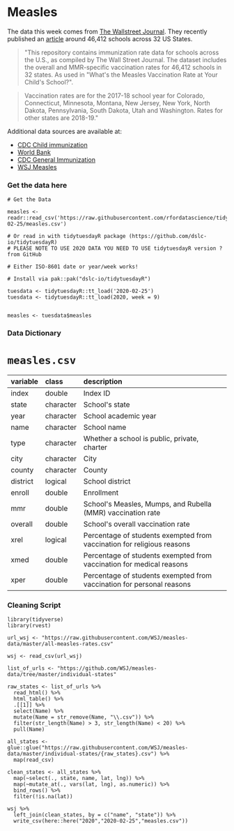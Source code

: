 # Measles

The data this week comes from [The Wallstreet Journal](https://github.com/WSJ/measles-data). They recently published an [article](https://www.wsj.com/graphics/school-measles-rate-map/) around 46,412 schools across 32 US States.

> "This repository contains immunization rate data for schools across the U.S., as compiled by The Wall Street Journal. The dataset includes the overall and MMR-specific vaccination rates for 46,412 schools in 32 states. As used in "What's the Measles Vaccination Rate at Your Child's School?".

> Vaccination rates are for the 2017-18 school year for Colorado, Connecticut, Minnesota, Montana, New Jersey, New York, North Dakota, Pennsylvania, South Dakota, Utah and Washington. Rates for other states are 2018-19."

Additional data sources are available at:
* [CDC Child immunization](https://www.cdc.gov/vaccines/imz-managers/coverage/childvaxview/data-reports/mmr/trend/index.html)  
* [World Bank](https://data.worldbank.org/indicator/SH.IMM.MEAS?end=2018&locations=IT&start=1990&view=chart)   
* [CDC General Immunization](https://www.cdc.gov/nchs/fastats/immunize.htm)  
* [WSJ Measles](https://raw.githubusercontent.com/WSJ/measles-data/master/all-measles-rates.csv)  

### Get the data here

```{r}
# Get the Data

measles <- readr::read_csv('https://raw.githubusercontent.com/rfordatascience/tidytuesday/master/data/2020/2020-02-25/measles.csv')

# Or read in with tidytuesdayR package (https://github.com/dslc-io/tidytuesdayR)
# PLEASE NOTE TO USE 2020 DATA YOU NEED TO USE tidytuesdayR version ? from GitHub

# Either ISO-8601 date or year/week works!

# Install via pak::pak("dslc-io/tidytuesdayR")

tuesdata <- tidytuesdayR::tt_load('2020-02-25')
tuesdata <- tidytuesdayR::tt_load(2020, week = 9)


measles <- tuesdata$measles
```
### Data Dictionary

# `measles.csv`

|variable |class     |description |
|:--------|:---------|:-----------|
|index    |double    | Index ID |
|state    |character | School's state |
|year     |character | School academic year|
|name     |character | School name|
|type     |character | Whether a school is public, private, charter |
|city     |character | City |
|county   |character | County |
|district |logical   | School district |
|enroll   |double    | Enrollment |
|mmr      |double    | School's Measles, Mumps, and Rubella (MMR) vaccination rate |
|overall  |double    | School's overall vaccination rate|
|xrel     |logical   | Percentage of students exempted from vaccination for religious reasons |
|xmed     |double    | Percentage of students exempted from vaccination for medical reasons |
|xper     |double    | Percentage of students exempted from vaccination for personal reasons |

### Cleaning Script

```{r}
library(tidyverse)
library(rvest)

url_wsj <- "https://raw.githubusercontent.com/WSJ/measles-data/master/all-measles-rates.csv"

wsj <- read_csv(url_wsj)

list_of_urls <- "https://github.com/WSJ/measles-data/tree/master/individual-states"

raw_states <- list_of_urls %>% 
  read_html() %>% 
  html_table() %>% 
  .[[1]] %>% 
  select(Name) %>% 
  mutate(Name = str_remove(Name, "\\.csv")) %>% 
  filter(str_length(Name) > 3, str_length(Name) < 20) %>% 
  pull(Name)

all_states <- glue::glue("https://raw.githubusercontent.com/WSJ/measles-data/master/individual-states/{raw_states}.csv") %>% 
  map(read_csv)

clean_states <- all_states %>% 
  map(~select(., state, name, lat, lng)) %>% 
  map(~mutate_at(., vars(lat, lng), as.numeric)) %>% 
  bind_rows() %>% 
  filter(!is.na(lat))

wsj %>% 
  left_join(clean_states, by = c("name", "state")) %>% 
  write_csv(here::here("2020","2020-02-25","measles.csv"))
  
```
